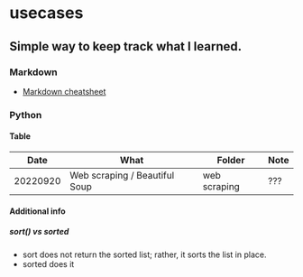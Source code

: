 # usecases
## Simple way to keep track what I learned.



### Markdown
+ [Markdown cheatsheet](https://www.w3schools.io/file/markdown-cheatsheet/)



### Python

#### Table

| Date | What | Folder | Note |
--- | --- | --- | ---|
| 20220920 | Web scraping / Beautiful Soup | web scraping | ??? |

#### Additional info

##### sort() vs sorted
+ sort does not return the sorted list; rather, it sorts the list in place.
+ sorted does it
